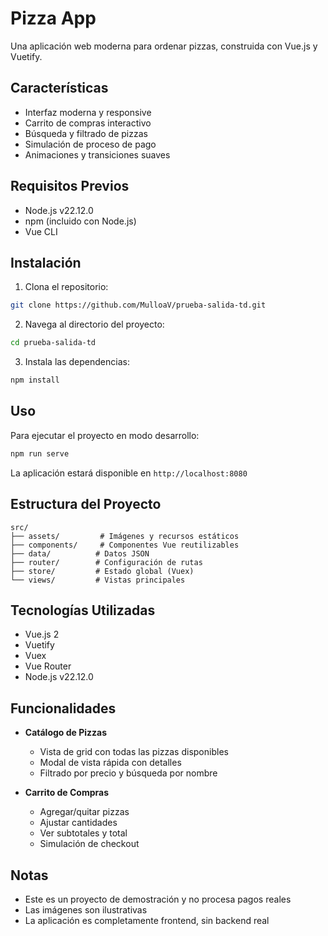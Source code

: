 # Pizza App

Una aplicación web moderna para ordenar pizzas, construida con Vue.js y Vuetify.

## Características

- Interfaz moderna y responsive
- Carrito de compras interactivo
- Búsqueda y filtrado de pizzas
- Simulación de proceso de pago
- Animaciones y transiciones suaves

## Requisitos Previos

- Node.js v22.12.0
- npm (incluido con Node.js)
- Vue CLI

## Instalación

1. Clona el repositorio:
```bash
git clone https://github.com/MulloaV/prueba-salida-td.git
```

2. Navega al directorio del proyecto:
```bash
cd prueba-salida-td
```

3. Instala las dependencias:
```bash
npm install
```

## Uso

Para ejecutar el proyecto en modo desarrollo:
```bash
npm run serve
```

La aplicación estará disponible en `http://localhost:8080`

## Estructura del Proyecto

```
src/
├── assets/         # Imágenes y recursos estáticos
├── components/     # Componentes Vue reutilizables
├── data/          # Datos JSON
├── router/        # Configuración de rutas
├── store/         # Estado global (Vuex)
└── views/         # Vistas principales
```

## Tecnologías Utilizadas

- Vue.js 2
- Vuetify
- Vuex
- Vue Router
- Node.js v22.12.0

## Funcionalidades

- **Catálogo de Pizzas**
  - Vista de grid con todas las pizzas disponibles
  - Modal de vista rápida con detalles
  - Filtrado por precio y búsqueda por nombre

- **Carrito de Compras**
  - Agregar/quitar pizzas
  - Ajustar cantidades
  - Ver subtotales y total
  - Simulación de checkout


## Notas

- Este es un proyecto de demostración y no procesa pagos reales
- Las imágenes son ilustrativas
- La aplicación es completamente frontend, sin backend real
